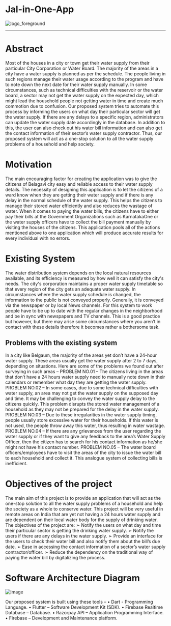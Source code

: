 # Jal-in-One-App

![logo_foreground](https://github.com/SourabhGPatil/Jal-in-One-App/assets/81312909/8f56cea4-d261-46ac-a540-706e88f61e00)

------------
# Abstract
Most of the houses in a city or town get their water supply from their particular City
Corporation or Water Board. The majority of the areas in a city have a water supply
is planned as per the schedule. The people living in such regions manage their water
usage according to the program and have to note down the next date for their water
supply manually.
In some circumstances, such as technical difficulties with the reservoir or the water
board, a sector may not get the water supply on the expected day, which might lead
the household people not getting water in time and create much commotion due to
confusion. Our proposed system tries to automate this process by informing the users
on what day their particular sector will get the water supply.
If there are any delays to a specific region, administrators can update the water
supply date accordingly in the database. In addition to this, the user can also check
out his water bill information and can also get the contact information of their
sector’s water supply contractor. Thus, our proposed system will act as a one-stop
solution to all the water supply problems of a household and help society.

# Motivation
The main encouraging factor for creating the application was to give the citizens of Belagavi
city easy and reliable access to their water supply details. The necessity of designing this
application is to let the citizens of a ward know when they are getting their water supply and if
there is any delay in the normal schedule of the water supply. This helps the citizens to manage
their stored water efficiently and also reduces the wastage of water. When it comes to paying
the water bills, the citizens have to either pay their bills at the Government Organizations such
as KarnatakaOne or the water supply officers have to collect the bill payment manually by
visiting the houses of the citizens. This application pools all of the actions mentioned above to
one application which will produce accurate results for every individual with no errors.

# Existing System
The water distribution system depends on the local natural resources available, and its efficiency
is measured by how well it can satisfy the city's needs. The city's corporation maintains a proper
water supply timetable so that every region of the city gets an adequate water supply. In
circumstances where the water supply schedule is changed, the information to the public is not
conveyed properly. Generally, it is conveyed via the newspaper or by local News channels. For
this system to work people have to be up to date with the regular changes in the neighborhood and
be in sync with newspapers and TV channels. This is a good practice but however, but there may
arise some circumstances where you aren’t in contact with these details therefore it becomes rather
a bothersome task.

## Problems with the existing system
In a city like Belgaum, the majority of the areas yet don’t have a 24-hour water supply. These
areas usually get the water supply after 2 to 7 days, depending on situations. Here are some of the
problems we found out after surveying in such areas –
PROBLEM NO.01 –
The citizens living in the areas that don’t have a 24 hours water supply need to manually note
down in their calendars or remember what day they are getting the water supply.
PROBLEM NO.02 –
In some cases, due to some technical difficulties with water supply, an area may not get the water
supply on the supposed day and time. It may be challenging to convey the water supply delay to
the citizens quickly. This problem disrupts the stored water management of a household as they
may not be prepared for the delay in the water supply.
PROBLEM NO.03 –
Due to these irregularities in the water supply timing, people usually store excessive water for
their households. If this water is not used, the people throw away this water, thus resulting in
water wastage.
PROBLEM NO.04 –
If there are any grievances from the user regarding the water supply or if they want to give any
feedback to the area’s Water Supply Officer, then the citizen has to search for his contact
information as he/she might not have his contact number.
PROBLEM NO.05 –
The water board officers/employees have to visit the areas of the city to issue the water bill to
each household and collect it. This analogue system of collecting bills is inefficient.

# Objectives of the project
The main aim of this project is to provide an application that will act as the one-stop solution to
all the water supply problems of a household and help the society as a whole to conserve water.
This project will be very useful in remote areas on India that are yet not having a 24 hours water
supply and are dependent on their local water body for the supply of drinking water.
The objectives of the project are:
➢ Notify the users on what day and time their particular sector is getting the drinking water
supply.
➢ Notify the users if there are any delays in the water supply.
➢ Provide an interface for the users to check their water bill and also notify them about the bill’s
due date.
➢ Ease in accessing the contact information of a sector’s water supply contractor/officer.
➢ Reduce the dependency on the traditional way of paying the water bill by digitalizing the
process.

# Software Architecture Diagram
![image](https://github.com/SourabhGPatil/Jal-in-One-App/assets/81312909/0ec1d5e2-6fbf-4e77-aeac-b93a67731000)

Our proposed system is built using these tools –
• Dart - Programming Language.
• Flutter – Software Development Kit (SDK).
• Firebase Realtime Database – Database.
• Razorpay API – Application Programming Interface.
• Firebase – Development and Maintenance platform.
